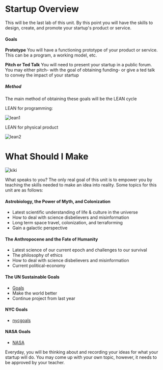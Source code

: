 # Startup Overview

This will be the last lab of this unit. By this point you will have the skills to design, create, and promote your startup's product or service.

#### Goals
**Prototype** You will have a functioning prototype of your product or service. This can be a program, a working model, etc.

**Pitch or Ted Talk** You will need to present your startup in a public forum. You may either pitch- with the goal of obtaining funding- or give a ted talk to convey the impact of your startup

##### Method
The main method of obtaining these goals will be the LEAN cycle

LEAN for programming:

![lean1](https://timesheetchronicles.files.wordpress.com/2015/05/lean-startup-cycle.png?w=620)

LEAN for physical product

![lean2](https://www.lightcastlebd.com/wp-content/uploads/2017/07/MVP-lean.jpg)

# What Should I Make

![kiki](https://i.chzbgr.com/full/8802656768/h4ECC5C42/)

What speaks to you? The only real goal of this unit is to empower you by teaching the skills needed to make an idea into reality. 
Some topics for this unit are as follows:

#### Astrobiology, the Power of Myth, and Colonization
- Latest scientific understanding of life & culture in the universe
- How to deal with science disbelievers and misinformation 
- Long term space travel, colonization, and terraforming
- Gain a galactic perspective
#### The Anthropocene and the Fate of Humanity
- Latest science of our current epoch and challenges to our survival
- The philosophy of ethics 
- How to deal with science disbelievers and misinformation
- Current political-economy
#### The UN Sustainable Goals
- [Goals](https://www.un.org/sustainabledevelopment/sustainable-development-goals/)
- Make the world better
- Continue project from last year

#### NYC Goals
- [nycgoals](https://onenyc.cityofnewyork.us/)

#### NASA Goals
- [NASA](https://www.nasa.gov/about/whats_next.html)

Everyday, you will be thinking about and recording your ideas for what your startup will do. You may come up with your own topic, however, it needs to be approved by your teacher.
